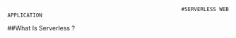                                                            #SERVERLESS WEB APPLICATION

                                                           
##What Is Serverless ?

